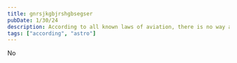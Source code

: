 ```yaml
---
title: gnrsjkgbjrshgbsegser
pubDate: 1/30/24
description: According to all known laws of aviation, there is no way a bee should be able to fly.
tags: ["according", "astro"]
---
```


No
